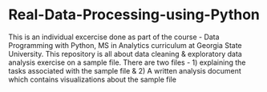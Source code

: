 # Real-Data-Processing-using-Python
This is an individual excercise done as part of the course - Data Programming with Python, MS in Analytics curriculum at Georgia State University.
This repository is all about data cleaning &amp; exploratory data analysis exercise on a sample file. There are two files - 1) explaining the tasks associated with the sample file & 2) A written analysis document which contains visualizations about the sample file

